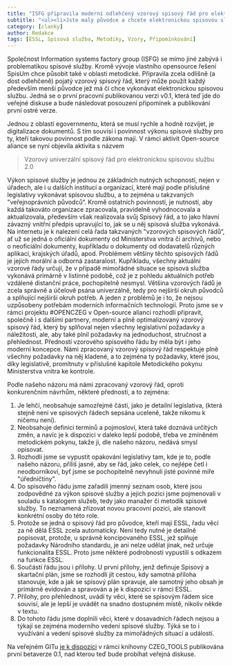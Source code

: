 ```yaml
---
title: "ISFG připravila moderní odlehčený vzorový spisový řád pro elektronickou spisovku, jde do veřejné diskuse"
subtitle: "<ul><li>Jste malý původce a chcete elektronickou spisovou službu, ale nevíte jak si vytvořit spisový řád?<li>Společnost ISFG rámci Open-source aliance připravila univerzálně použitelný zcela nově pojatý vzorový spisový řád.<li>Je o dost odlehčený a má být srozumitelnější a jednodušší.<li>Nyní jde do veřejné diskuse ze které vzejdou připomínky pro první finální verzi.</ul>"
category: [clanky]
author: Redakce
tags: [ESSL, Spisová služba, Metodiky, Vzory, Připomínkování]
---
```


Společnost Information systems factory group (ISFG) se mimo jiné zabývá i problematikou spisové služby. Kromě vývoje vlastního opensource řešení SpisUm chce působit také v oblasti metodické. Připravila zcela odlišně (a dost odlehčeně) pojatý vzorový spisový řád, který může použít každý především menší původce jež má či chce vykonávat elektronickou spisovou službu. Jedná se o první pracovní publikovanou verzi v0.1, která teď jde do veřejné diskuse a bude následovat posouzení připomínek a publikování první ostré verze.

Jednou z oblastí egovernmentu, která se musí rychle a hodně rozvíjet, je digitalizace dokumentů. S tím souvisí i povinnost výkonu spisové služby pro ty, kteří takovou povinnost podle zákona mají. V rámci aktivit Open-source aliance se nyní objevila aktivita s názvem

> Vzorový univerzální spisový řád pro elektronickou spisovou službu 2.0


Výkon spisové služby je jednou ze základních nutných schopností, nejen v úřadech, ale i u dalších institucí a organizací, které mají podle příslušné legislativy vykonávat spisovou službu, a to zejména u takzvaných "veřejnoprávních původců“. Kromě ostatních povinností, je nutností, aby každá takováto organizace zpracovala, pravidelně vyhodnocovala a aktualizovala, především však realizovala svůj Spisový řád, a to jako hlavní závazný vnitřní předpis upravující to, jak se u něj spisová služba vykonává. Na internetu je k nalezení celá řada takzvaných "vzorových spisových řádů“, ať už se jedná o oficiální dokumenty od Ministerstva vnitra či archivů, nebo o neoficiální dokumenty, kupříkladu o dokumenty od dodavatelů různých aplikací, krajských úřadů, apod. Problémem většiny těchto spisových řádů je jejich morální a odborná zastaralost. Kupříkladu, všechny aktuální vzorové řády určují, že v případě mimořádné situace se spisová služba vykonává primárně v listinné podobě, což je z pohledu aktuálních potřeb vzdálené distanční práce, pochopitelně nesmysl. Většina vzorových řádů je zcela správně a účelově psána univerzálně, tedy pro nejširší okruh původců a splňující nejširší okruh potřeb. A jeden z problémů je i to, že nejsou uzpůsobeny potřebám moderních informačních technologií. Proto jsme se v rámci projektu #OPENCZEG v Open-source alianci rozhodli připravit, společně i s dalšími partnery, moderní a plně optimalizovaný vzorový spisový řád, který by splňoval nejen všechny legislativní požadavky a náležitosti, ale, aby také plnil požadavky na jednoduchost, stručnost a přehlednost. Předností vzorového spisového řádu by měla být i jeho moderní koncepce. Námi zpracovaný vzorový spisový řád respektuje plně všechny požadavky na něj kladené, a to zejména ty požadavky, které jsou, díky legislativě, promítnuty v příslušné kapitole Metodického pokynu Ministerstva vnitra ke kontrole.

Podle našeho názoru má námi zpracovaný vzorový řád, oproti konkurenčním návrhům, některé přednosti, a to zejména:

1. Je lehčí, neobsahuje samozřejmé části, jako je detailní legislativa, (která stejně není ve spisových řádech sepsána uceleně, takže nikomu k ničemu není).
2. Neobsahuje definici termínů a pojmosloví, která také doznává určitých změn, a navíc je k dispozici v daleko lepší podobě, třeba ve zmíněném metodickém pokynu, takže ji, dle našeho názoru, nedává smysl opisovat.
3. Rozhodli jsme se vypustit opakování legislativy tam, kde je to, podle našeho názoru, příliš jasné, aby se řád, jako celek, co nejlépe četl i neodborníkovi, byť jsme se pochopitelně nevyhnuli jisté povinné míře "úředničtiny".
4. Do spisového řádu jsme zařadili jmenný seznam osob, které jsou zodpovědné za výkon spisové služby a jejich pozici jsme pojmenovali v souladu s katalogem služeb, tedy jako manažer či metodik spisové služby. To neznamená zřizovat novou pracovní pozici, ale stanovit konkrétní osoby do této role.
5. Protože se jedná o spisový řád pro původce, kteří mají ESSL, řadu věcí za ně dělá ESSL zcela automaticky. Není tedy nutné je detailně popisovat, protože, u správně koncipovaného ESSL, jež splňuje požadavky Národního standardu, je ani nelze udělat jinak, než určuje funkcionalita ESSL. Proto jsme některé podrobnosti vypustili s odkazem na funkce ESSL.
6. Součástí řádu jsou i přílohy. U první přílohy, jenž definuje Spisový a skartační plán, jsme se rozhodli jít cestou, kdy samotná příloha stanovuje, kde a jak se spisový plán spravuje, ale samotný jeho obsah je primárně evidován a spravován a je k dispozici v rámci ESSL.
7. Přílohy, pro přehlednost, uvádí ty věci, které se spisovým řádem sice souvisí, ale je lepší je uvádět na snadno dostupném místě, nikoliv někde v textu.
8. Do tohoto řádu jsme doplnili věci, které v dosavadních řádech nejsou a týkají se zejména moderního vedení spisové služby. Týká se to i využívání a vedení spisové služby za mimořádných situací a událostí.

Na veřejném GITu [je k dispozici](https://github.com/OPENCZEG/czeg_tools/tree/master/templates/vzorovy_spisovy_rad_ESSL_moderni/v0.1)  v rámci knihovny CZEG_TOOLS publikována první betaverze 0.1, nad kterou teď bude probíhat veřejná diskuse.

